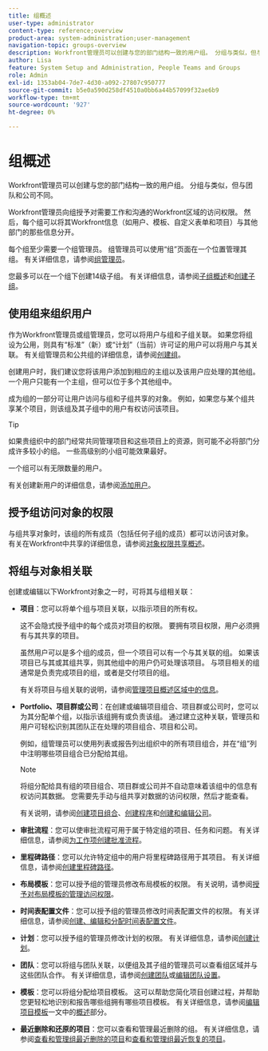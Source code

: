 ```yaml
---
title: 组概述
user-type: administrator
content-type: reference;overview
product-area: system-administration;user-management
navigation-topic: groups-overview
description: Workfront管理员可以创建与您的部门结构一致的用户组。 分组与类似，但与团队和公司不同。
author: Lisa
feature: System Setup and Administration, People Teams and Groups
role: Admin
exl-id: 1353ab04-7de7-4d30-a092-27807c950777
source-git-commit: b5e0a590d258df4510a0bb6a44b57099f32ae6b9
workflow-type: tm+mt
source-wordcount: '927'
ht-degree: 0%

---
```


# 组概述

<!-- Audited: 01/2024 -->

Workfront管理员可以创建与您的部门结构一致的用户组。 分组与类似，但与团队和公司不同。

Workfront管理员向组授予对需要工作和沟通的Workfront区域的访问权限。 然后，每个组可以将其Workfront信息（如用户、模板、自定义表单和项目）与其他部门的那些信息分开。

每个组至少需要一个组管理员。 组管理员可以使用“组”页面在一个位置管理其组。 有关详细信息，请参阅[组管理员](../../../administration-and-setup/manage-groups/group-roles/group-administrators.md)。

您最多可以在一个组下创建14级子组。 有关详细信息，请参阅[子组概述](../../../administration-and-setup/manage-groups/groups-overview/subgroups.md)和[创建子组](../../../administration-and-setup/manage-groups/create-and-manage-subgroups/create-a-subgroup.md)。

## 使用组来组织用户

作为Workfront管理员或组管理员，您可以将用户与组和子组关联。 如果您将组设为公用，则具有“标准”（新）或“计划”（当前）许可证的用户可以将用户与其关联。 有关组管理员和公共组的详细信息，请参阅[创建组](../../../administration-and-setup/manage-groups/create-and-manage-groups/create-a-group.md)。

创建用户时，我们建议您将该用户添加到相应的主组以及该用户应处理的其他组。 一个用户只能有一个主组，但可以位于多个其他组中。

成为组的一部分可让用户访问与组和子组共享的对象。 例如，如果您与某个组共享某个项目，则该组及其子组中的用户有权访问该项目。

>[!TIP]
>
>如果贵组织中的部门经常共同管理项目和这些项目上的资源，则可能不必将部门分成许多较小的组。 一些高级别的小组可能效果最好。

一个组可以有无限数量的用户。

有关创建新用户的详细信息，请参阅[添加用户](../../../administration-and-setup/add-users/add-users.md)。

## 授予组访问对象的权限

与组共享对象时，该组的所有成员（包括任何子组的成员）都可以访问该对象。 有关在Workfront中共享的详细信息，请参阅[对象权限共享概述](../../../workfront-basics/grant-and-request-access-to-objects/sharing-permissions-on-objects-overview.md)。

## 将组与对象相关联

创建或编辑以下Workfront对象之一时，可将其与组相关联：

* **项目**：您可以将单个组与项目关联，以指示项目的所有权。

  这不会隐式授予组中的每个成员对项目的权限。 要拥有项目权限，用户必须拥有与其共享的项目。

  虽然用户可以是多个组的成员，但一个项目可以有一个与其关联的组。 如果该项目已与其或其组共享，则其他组中的用户仍可处理该项目。 与项目相关的组通常是负责完成项目的组，或者是交付项目的组。

  有关将项目与组关联的说明，请参阅[管理项目概述区域中的信息](../../../manage-work/projects/manage-projects/understand-project-overview-area.md)。

* **Portfolio、项目群或公司**：在创建或编辑项目组合、项目群或公司时，您可以为其分配单个组，以指示该组拥有或负责该组。 通过建立这种关联，管理员和用户可轻松识别其团队正在处理的项目组合、项目和公司。

  例如，组管理员可以使用列表或报告列出组织中的所有项目组合，并在“组”列中注明哪些项目组合已分配给其组。

  >[!NOTE]
  >
  >将组分配给具有组的项目组合、项目群或公司并不自动意味着该组中的信息有权访问其数据。 您需要先手动与组共享对数据的访问权限，然后才能查看。

  有关说明，请参阅[创建项目组合](../../../manage-work/portfolios/create-and-manage-portfolios/create-portfolios.md)、[创建程序](../../../manage-work/portfolios/create-and-manage-programs/create-program.md)和[创建和编辑公司](../../../administration-and-setup/set-up-workfront/organizational-setup/create-and-edit-companies.md)。

* **审批流程**：您可以使审批流程可用于属于特定组的项目、任务和问题。 有关详细信息，请参阅[为工作项创建批准流程](../../../administration-and-setup/customize-workfront/configure-approval-milestone-processes/create-approval-processes.md)。
* **里程碑路径**：您可以允许特定组中的用户将里程碑路径用于其项目。 有关详细信息，请参阅[创建里程碑路径](../../../administration-and-setup/customize-workfront/configure-approval-milestone-processes/create-milestone-path.md)。
* **布局模板**：您可以授予组的管理员修改布局模板的权限。 有关说明，请参阅[授予对布局模板的管理访问权限](../../../administration-and-setup/customize-workfront/use-layout-templates/grant-admin-access-layout-template.md)。

* **时间表配置文件**：您可以授予组的管理员修改时间表配置文件的权限。 有关详细信息，请参阅[创建、编辑和分配时间表配置文件](../../../timesheets/create-and-manage-timesheets/create-timesheet-profiles.md)。

* **计划**：您可以授予组的管理员修改计划的权限。 有关详细信息，请参阅[创建计划](../../../administration-and-setup/set-up-workfront/configure-timesheets-schedules/create-schedules.md)。
* **团队**：您可以将组与团队关联，以便组及其子组的管理员可以查看组区域并与这些团队合作。 有关详细信息，请参阅[创建团队](../../../people-teams-and-groups/create-and-manage-teams/create-a-team.md)或[编辑团队设置](../../../people-teams-and-groups/create-and-manage-teams/edit-team-settings.md)。
* **模板**：您可以将组分配给项目模板。 这可以帮助您简化项目创建过程，并帮助您更轻松地识别和报告哪些组拥有哪些项目模板。 有关详细信息，请参阅[编辑项目模板](../../../manage-work/projects/create-and-manage-templates/edit-templates.md)一文中的[概述](../../../manage-work/projects/create-and-manage-templates/edit-templates.md#overview)部分。

* **最近删除和还原的项目**：您可以查看和管理最近删除的组。 有关详细信息，请参阅[查看和管理组最近删除的项目](../../../administration-and-setup/manage-groups/work-with-group-objects/view-manage-groups-recently-deleted-objects.md)和[查看和管理组最近恢复的项目](../../../administration-and-setup/manage-groups/work-with-group-objects/view-manage-groups-recently-restored-objects.md)。
